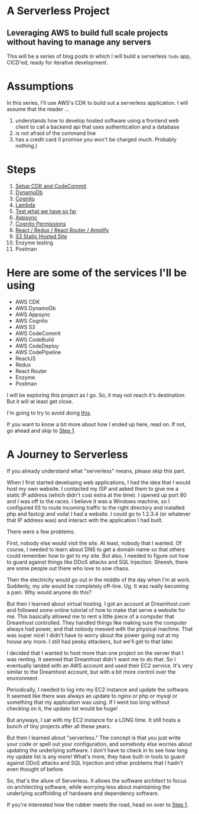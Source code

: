 # A Serverless Project

## Leveraging AWS to build full scale projects without having to manage any servers

This will be a series of blog posts in which I will build a serverless `todo` app, CICD'ed, ready for iterative development.

# Assumptions

In this series, I'll use AWS's CDK to build out a serverless application. I will assume that the reader ...

1. understands how to develop hosted software using a frontend web client to call a backend api that uses authentication and a database
1. is not afraid of the command line
1. has a credit card (I promise you won't be charged much. Probably nothing.)

# Steps

1. [Setup CDK and CodeCommit](01/)
1. [DynamoDb](02/)
1. [Cognito](03/)
1. [Lambda](04/)
1. [Test what we have so far](05/)
1. [Appsync](06/)
1. [Cognito Permissions](07/)
1. [React / Redux / React Router / Amplify](08/)
1. [S3 Static Hosted Site](09/)
1. Enzyme testing
1. Postman

# Here are some of the services I'll be using

- AWS CDK
- AWS DynamoDb
- AWS Appsync
- AWS Cognito
- AWS S3
- AWS CodeCommit
- AWS CodeBuild
- AWS CodeDeploy
- AWS CodePipeline
- ReactJS
- Redux
- React Router
- Enzyme
- Postman

I will be exploring this project as I go. So, it may not reach it's destination. But it will at least get close.

I'm going to try to avoid doing [this](https://www.youtube.com/watch?v=MAlSjtxy5ak).

If you want to know a bit more about how I ended up here, read on. If not, go ahead and skip to [Step 1](01/).

# A Journey to Serverless

If you already understand what "serverless" means, please skip this part.

When I first started developing web applications, I had the idea that I would host my own website. I contacted my ISP and asked them to give me a static IP address (which didn't cost extra at the time). I opened up port 80 and I was off to the races. I believe it was a Windows machine, so I configured IIS to route incoming traffic to the right directory and installed php and fastcgi and voila! I had a website. I could go to 1.2.3.4 (or whatever that IP address was) and interact with the application I had built.

There were a few problems.

First, nobody else would visit the site. At least, nobody that I wanted. Of course, I needed to learn about DNS to get a domain name so that others could remember how to get to my site. But also, I needed to figure out how to guard against things like DDoS attacks and SQL Injection. Sheesh, there are some people out there who love to sow chaos.

Then the electricity would go out in the middle of the day when I'm at work. Suddenly, my site would be completely off-line. Ug. It was really becoming a pain. Why would anyone do this?

But then I learned about virtual hosting. I got an account at Dreamhost.com and followed some online tutorial of how to make that serve a website for me. This basically allowed me to rent a little piece of a computer that Dreamhost controlled. They handled things like making sure the computer always had power, and that nobody messed with the physical machine. That was super nice! I didn't have to worry about the power going out at my house any more. I still had pesky attackers, but we'll get to that later.

I decided that I wanted to host more than one project on the server that I was renting. It seemed that Dreamhost didn't want me to do that. So I eventually landed with an AWS account and used their EC2 service. It's very similar to the Dreamhost account, but with a bit more control over the environment.

Periodically, I needed to log into my EC2 instance and update the software. It seemed like there was always an update to nginx or php or mysql or something that my application was using. If I went too long without checking on it, the update list would be huge!

But anyways, I sat with my EC2 instance for a LONG time. It still hosts a bunch of tiny projects after all these years.

But then I learned about "serverless." The concept is that you just write your code or spell out your configuration, and somebody else worries about updating the underlying software. I don't have to check in to see how long my update list is any more! What's more, they have built-in tools to guard against DDoS attacks and SQL Injection and other problems that I hadn't even thought of before.

So, that's the allure of Serverless. It allows the software architect to focus on architecting software, while worrying less about maintaining the underlying scaffolding of hardware and dependency software.

If you're interested how the rubber meets the road, head on over to [Step 1](01/).

